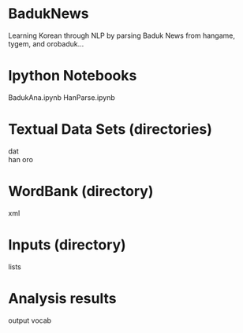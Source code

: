 # BadukNews
Learning Korean through NLP by parsing Baduk News from hangame, tygem, and orobaduk...

# Ipython Notebooks
BadukAna.ipynb
HanParse.ipynb	

# Textual Data Sets (directories)
dat		
han
oro

# WordBank (directory)
xml

# Inputs (directory)
lists

# Analysis results
output
vocab
